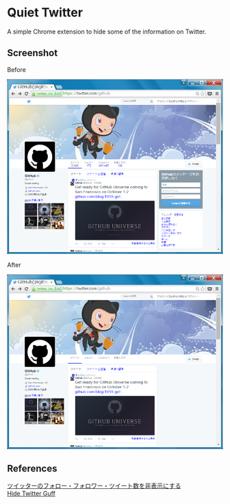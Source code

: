 # Quiet Twitter

A simple Chrome extension to hide some of the information on Twitter.

## Screenshot

Before

![before.png](before.png "before.png")

After

![after.png](after.png "after.png")

## References

[ツイッターのフォロー・フォロワー・ツイート数を非表示にする](http://www.jfkooya.com/jiyoo/2012/03/hide-the-number-of-followings-and-followers-and-tweets-of-you-on-twitter.html "ツイッターのフォロー・フォロワー・ツイート数を非表示にする")  
[Hide Twitter Guff](https://chrome.google.com/webstore/detail/hide-twitter-guff/ebjehgoicideedhhnfjhfaidlpdhofod "Hide Twitter Guff")
